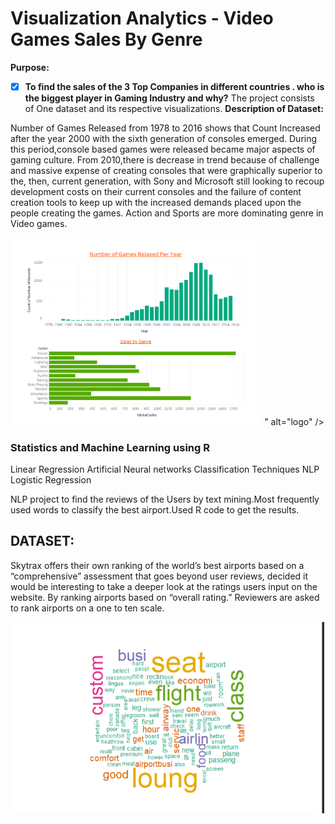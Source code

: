 # Visualization Analytics - Video Games Sales By Genre

**Purpose:**
- [x] **To find the sales of the 3 Top  Companies in different countries . who is the biggest player in Gaming Industry and why?** 
The project consists of One dataset and its respective visualizations.
**Description of Dataset:**

Number of Games Released from 1978 to 2016 shows that Count Increased after the year 2000 with the sixth generation of consoles emerged.
During this period,console based games were released  became major aspects of gaming culture. 
From 2010,there is decrease in trend because of challenge and massive expense of creating consoles that were graphically superior to the, then, current generation, with Sony and Microsoft still looking to recoup development costs on their current consoles and the failure of content creation tools to keep up with the increased demands placed upon the people creating the games. Action and Sports are more dominating genre in Video games.

<p align="center">
  <img width="400" src="./Images/Picture1.png" alt="logo" />
" alt="logo" />
</p>

### Statistics and Machine Learning using R 
Linear Regression
Artificial Neural networks
Classification Techniques
NLP
Logistic Regression



NLP project to find the reviews of the Users by text mining.Most frequently used words to  classify the best airport.Used R code to get the results.
##  DATASET:
Skytrax offers their own ranking of the world’s best airports based on a “comprehensive” assessment that goes beyond user reviews, 
decided it would be interesting to take a deeper look at the ratings users input on the website.
By ranking airports based on “overall rating.”  Reviewers are asked to rank airports on a one to ten scale.
<p align="center">
  <img width="500" src="./Image.PNG" alt="logo" />
</p>

